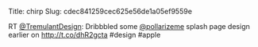 Title: chirp
Slug: cdec841259cec625e56de1a05ef9559e

RT <a href="http://twitter.com/TremulantDesign">@TremulantDesign</a>: Dribbbled some <a href="http://twitter.com/pollarizeme">@pollarizeme</a> splash page design earlier on <a href="http://t.co/dhR2gcta">http://t.co/dhR2gcta</a> #design #apple
